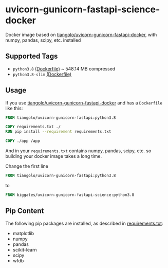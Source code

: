# uvicorn-gunicorn-fastapi-science-docker

Docker image based on [tiangolo/uvicorn-gunicorn-fastapi-docker](https://hub.docker.com/r/tiangolo/uvicorn-gunicorn-fastapi), with numpy, pandas, scipy, etc. installed

## Supported Tags

* `python3.8` [(Dockerfile)](https://github.com/biggates/uvicorn-gunicorn-fastapi-science-docker/blob/main/python3.8.dockerfile) ~ 548.14 MB compressed
* `python3.8-slim` [(Dockerfile)](https://github.com/biggates/uvicorn-gunicorn-fastapi-science-docker/blob/main/python3.8-slim.dockerfile)

## Usage

If you use [tiangolo/uvicorn-gunicorn-fastapi-docker](https://hub.docker.com/r/tiangolo/uvicorn-gunicorn-fastapi) and has a `Dockerfile` like this:

```dockerfile
FROM tiangolo/uvicorn-gunicorn-fastapi:python3.8

COPY requirements.txt ./
RUN pip install --requirement requirements.txt

COPY ./app /app
```

And in your `requirements.txt` contains numpy, pandas, scipy, etc. so building your docker image takes a long time.

Change the first line

```dockerfile
FROM tiangolo/uvicorn-gunicorn-fastapi:python3.8
```

to

```dockerfile
FROM biggates/uvicorn-gunicorn-fastapi-science:python3.8

```

## Pip Content

The following pip packages are installed, as described in [requirements.txt](https://github.com/biggates/uvicorn-gunicorn-fastapi-science-docker/blob/main/requirements.txt):

* matplotlib
* numpy
* pandas
* scikit-learn
* scipy
* wfdb
